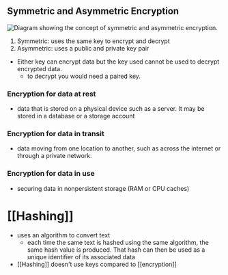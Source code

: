 ## Symmetric and Asymmetric Encryption
![Diagram showing the concept of symmetric and asymmetric encryption.](https://learn.microsoft.com/en-us/training/wwl-sci/describe-security-concepts-methodologies/media/6-encryption.png)
1. Symmetric: uses the same key to encrypt and decrypt
2. Asymmetric: uses a public and private key pair
- Either key can encrypt data but the key used cannot be used to decrypt encrypted data.
	- to decrypt you would need a paired key.
### Encryption for data at rest
- data that is stored on a physical device such as a server. It may be stored in a database or a storage account
### Encryption for data in transit
- data moving from one location to another, such as across the internet or through a private network.
### Encryption for data in use
- securing data in nonpersistent storage (RAM or CPU caches)

# [[Hashing]]
- uses an algorithm to convert text
	- each time the same text is hashed using the same algorithm, the same hash value is produced. That hash can then be used as a unique identifier of its associated data
- [[Hashing]] doesn't use keys compared to [[encryption]]
